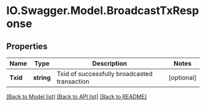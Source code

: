 # IO.Swagger.Model.BroadcastTxResponse
## Properties

Name | Type | Description | Notes
------------ | ------------- | ------------- | -------------
**Txid** | **string** | Txid of successfully broadcasted transaction | [optional] 

[[Back to Model list]](../README.md#documentation-for-models) [[Back to API list]](../README.md#documentation-for-api-endpoints) [[Back to README]](../README.md)

